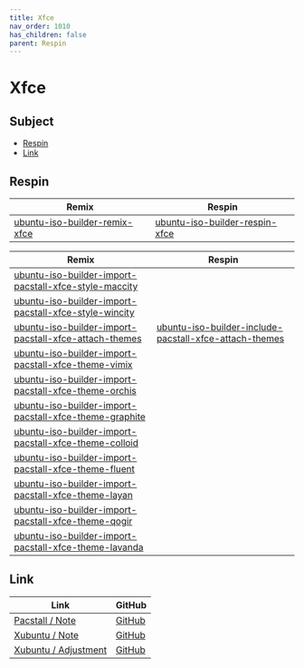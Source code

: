 ```yaml
---
title: Xfce
nav_order: 1010
has_children: false
parent: Respin
---
```



# Xfce




## Subject

* [Respin](#respin)
* [Link](#link)



## Respin

| Remix  | Respin |
| ------ | ------ |
| [ubuntu-iso-builder-remix-xfce](https://github.com/samwhelp/ubuntu-iso-builder-remix-xfce) | [ubuntu-iso-builder-respin-xfce](https://github.com/samwhelp/ubuntu-iso-builder-respin-xfce) |


| Remix  | Respin |
| ------ | ------ |
| [ubuntu-iso-builder-import-pacstall-xfce-style-maccity](https://github.com/samwhelp/ubuntu-iso-builder-import-pacstall-xfce-style-maccity) |  |
| [ubuntu-iso-builder-import-pacstall-xfce-style-wincity](https://github.com/samwhelp/ubuntu-iso-builder-import-pacstall-xfce-style-wincity) |  |
| [ubuntu-iso-builder-import-pacstall-xfce-attach-themes](https://github.com/samwhelp/ubuntu-iso-builder-import-pacstall-xfce-attach-themes) | [ubuntu-iso-builder-include-pacstall-xfce-attach-themes](https://github.com/samwhelp/ubuntu-iso-builder-include-pacstall-xfce-attach-themes) |
| [ubuntu-iso-builder-import-pacstall-xfce-theme-vimix](https://github.com/samwhelp/ubuntu-iso-builder-import-pacstall-xfce-theme-vimix) |  |
| [ubuntu-iso-builder-import-pacstall-xfce-theme-orchis](https://github.com/samwhelp/ubuntu-iso-builder-import-pacstall-xfce-theme-orchis) |  |
| [ubuntu-iso-builder-import-pacstall-xfce-theme-graphite](https://github.com/samwhelp/ubuntu-iso-builder-import-pacstall-xfce-theme-graphite) |  |
| [ubuntu-iso-builder-import-pacstall-xfce-theme-colloid](https://github.com/samwhelp/ubuntu-iso-builder-import-pacstall-xfce-theme-colloid) |  |
| [ubuntu-iso-builder-import-pacstall-xfce-theme-fluent](https://github.com/samwhelp/ubuntu-iso-builder-import-pacstall-xfce-theme-fluent) |  |
| [ubuntu-iso-builder-import-pacstall-xfce-theme-layan](https://github.com/samwhelp/ubuntu-iso-builder-import-pacstall-xfce-theme-layan) |  |
| [ubuntu-iso-builder-import-pacstall-xfce-theme-qogir](https://github.com/samwhelp/ubuntu-iso-builder-import-pacstall-xfce-theme-qogir) |  |
| [ubuntu-iso-builder-import-pacstall-xfce-theme-lavanda](https://github.com/samwhelp/ubuntu-iso-builder-import-pacstall-xfce-theme-lavanda) |  |




## Link

| Link | GitHub |
| ---- | ------ |
| [Pacstall / Note](https://samwhelp.github.io/note-about-pacstall/) | [GitHub](https://github.com/samwhelp/note-about-pacstall) |
| [Xubuntu / Note](https://samwhelp.github.io/note-about-xubuntu/) | [GitHub](https://github.com/samwhelp/note-about-xubuntu) |
| [Xubuntu / Adjustment](https://samwhelp.github.io/xubuntu-adjustment/) | [GitHub](https://github.com/samwhelp/xubuntu-adjustment) |
